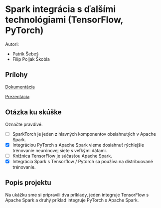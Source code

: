 # Spark integrácia s ďalšími technológiami (TensorFlow, PyTorch)

Autori:

- Patrik Šebeš
- Filip Poljak Škobla


## Prílohy

[Dokumentácia](attachments/dokumentiacia.pdf)

[Prezentácia](attachments/prezentacia.pdf)

## Otázka ku skúške 

Označte pravdivé.

- [ ] SparkTorch je jeden z hlavných komponentov obsiahnutých v  Apache Spark.
- [x] Integráciou PyTorch s Apache Spark vieme dosiahnuť rýchlejšie trénovanie neurónovej siete s veľkými dátami.
- [ ] Knižnica TensorFlow je súčasťou Apache Spark.
- [x] Integrácia Spark s Tensorflow / Pytorch sa používa na distribuované trénovanie.

## Popis projektu

Na ukážku sme si pripravili dva príklady, jeden integruje TensorFlow s Apache Spark a druhý príklad integruje PyTorch s Apache Spark.
